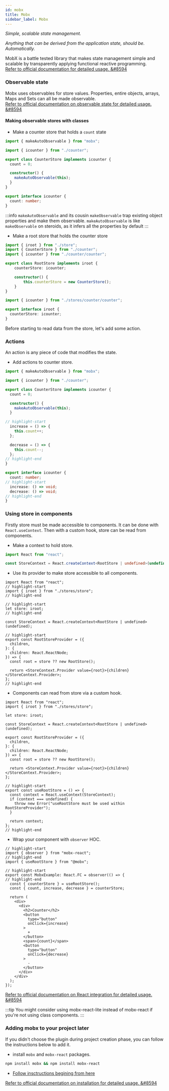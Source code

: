 ```yaml
---
id: mobx
title: Mobx
sidebar_label: Mobx
---
```


*Simple, scalable state management.*

*Anything that can be derived from the application state, should be. Automatically.*

MobX is a battle tested library that makes state management simple and scalable by transparently applying functional reactive programming.  
[Refer to official documentation for detailed usage. &#8594](https://mobx.js.org/README.html)

### Observable state

Mobx uses observables for store values. Properties, entire objects, arrays, Maps and Sets can all be made observable.  
[Refer to official documentation on observable state for detailed usage. &#8594](https://mobx.js.org/observable-state.html)


#### Making observable stores with classes

- Make a counter store that holds a `count` state

```ts title="src/mobx/stores/counter/index.ts"
import { makeAutoObservable } from "mobx";

import { icounter } from "./counter";

export class CounterStore implements icounter {
  count = 0;

  constructor() {
    makeAutoObservable(this);
  }
}
```

```ts title="src/mobx/stores/counter/counter.d.ts"
export interface icounter {
  count: number;
}
```
:::info
`makeAutoObservable` and its cousin `makeObservable` trap existing object properties and make them observable. `makeAutoObservable` is like `makeObservable` on steroids, as it infers all the properties by default
:::

- Make a root store that holds the counter store

```ts title="src/mobx/stores/index.ts"
import { iroot } from "./store";
import { CounterStore } from "./counter";
import { icounter } from "./counter/counter";

export class RootStore implements iroot {
    counterStore: icounter;

    constructor() {
        this.counterStore = new CounterStore();
    }
}
```

```ts title="src/mobx/stores/store.d.ts"
import { icounter } from "./stores/counter/counter";

export interface iroot {
  counterStore: icounter;
}
```

Before starting to read data from the store, let's add some action.

### Actions

An action is any piece of code that modifies the state.

- Add actions to counter store.

```ts title="src/mobx/stores/counter/index.ts"
import { makeAutoObservable } from "mobx";

import { icounter } from "./counter";

export class CounterStore implements icounter {
  count = 0;

  constructor() {
    makeAutoObservable(this);
  }

// highlight-start
  increase = () => {
    this.count++;
  };

  decrease = () => {
    this.count--;
  };
// highlight-end
}
```

```ts title="src/mobx/stores/counter/counter.d.ts"
export interface icounter {
  count: number;
// highlight-start
  increase: () => void;
  decrease: () => void;
// highlight-end
}
```

### Using store in components
Firstly store must be made accessible to components. It can be done with `React.useContext`. Then with a custom hook, store can be read from components.

- Make a context to hold store.

```ts title="src/mobx/index.tsx"
import React from "react";

const StoreContext = React.createContext<RootStore | undefined>(undefined);
```

- Use its provider to make store accessible to all components.

```tsx title="src/mobx/index.tsx"
import React from "react";
// highlight-start
import { iroot } from "./stores/store";
// highlight-end

// highlight-start
let store: iroot;
// highlight-end

const StoreContext = React.createContext<RootStore | undefined>(undefined);

// highlight-start
export const RootStoreProvider = ({
  children,
}: {
  children: React.ReactNode;
}) => {
  const root = store ?? new RootStore();

  return <StoreContext.Provider value={root}>{children}</StoreContext.Provider>;
};
// highlight-end
```

- Components can read from store via a custom hook.

```tsx title="src/mobx/index.tsx"
import React from "react";
import { iroot } from "./stores/store";

let store: iroot;

const StoreContext = React.createContext<RootStore | undefined>(undefined);

export const RootStoreProvider = ({
  children,
}: {
  children: React.ReactNode;
}) => {
  const root = store ?? new RootStore();

  return <StoreContext.Provider value={root}>{children}</StoreContext.Provider>;
};

// highlight-start
export const useRootStore = () => {
  const context = React.useContext(StoreContext);
  if (context === undefined) {
    throw new Error("useRootStore must be used within RootStoreProvider");
  }

  return context;
};
// highlight-end
```

- Wrap your component with `observer` HOC.

```tsx title="Your Component"
// highlight-start
import { observer } from "mobx-react";
// highlight-end
import { useRootStore } from "@mobx";

// highlight-start
export const MobxExample: React.FC = observer(() => {
// highlight-end
  const { counterStore } = useRootStore();
  const { count, increase, decrease } = counterStore;

  return (
    <div>
      <div>
        <h2>Counter</h2>
        <button
          type="button"
          onClick={increase}
        >
          +
        </button>
        <span>{count}</span>
        <button
          type="button"
          onClick={decrease}
        >
          -
        </button>
      </div>
    </div>
  );
});
```

[Refer to official documentation on React integration for detailed usage. &#8594](https://mobx.js.org/react-integration.html)

:::tip
You might consider using mobx-react-lite instead of mobx-react if you're not using class components.
:::

### Adding mobx to your project later

If you didn't choose the plugin during project creation phase, you can follow the instructions below to add it.

- install `mobx` and `mobx-react` packages.

```bash
npm install mobx && npm install mobx-react
```

- [Follow insctructions begining from here](#making-observable-stores-with-classes)

[Refer to official documentation on installation for detailed usage. &#8594](https://mobx.js.org/installation.html)
